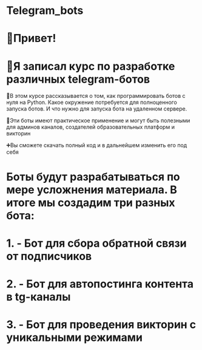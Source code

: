 # Telegram_bots
# 💬Привет! 
# 🚀Я записал курс по разработке различных telegram-ботов

👋В этом курсе рассказывается о том, как  программировать ботов с нуля на Python. Какое окружение потребуется для полноценного запуска ботов. И что нужно для запуска бота на удаленном сервере. 

🤩Эти боты имеют практическое применение и могут быть полезными для админов каналов, создателей образовательных платформ и викторин

➕Вы сможете скачать полный код и в дальнейшем изменить его под себя

# Боты будут разрабатываться по мере усложнения материала. В итоге мы создадим три разных бота: 
# 1.  -  Бот для сбора обратной связи от подписчиков
# 2.  - Бот для автопостинга контента в tg-каналы 
# 3.  - Бот для проведения викторин с уникальными режимами
